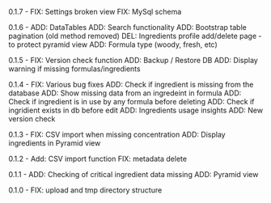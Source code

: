 0.1.7 - FIX: Settings broken view
		FIX: MySql schema

0.1.6 - ADD: DataTables
		ADD: Search functionality
		ADD: Bootstrap table pagination (old method removed)
		DEL: Ingredients profile add/delete page - to protect pyramid view
		ADD: Formula type (woody, fresh, etc)

0.1.5 - FIX: Version check function
		ADD: Backup / Restore DB
		ADD: Display warning if missing formulas/ingredients
		
0.1.4 - FIX: Various bug fixes
		ADD: Check if ingredient is missing from the database
		ADD: Show missing data from an ingredeint in formula
		ADD: Check if ingredient is in use by any formula before deleting
		ADD: Check if ingridient exists in db before edit
		ADD: Ingredients usage insights
		ADD: New version check

0.1.3 - FIX: CSV import when missing concentration
		ADD: Display ingredients in Pyramid view

0.1.2 - Add: CSV import function
		FIX: metadata delete

0.1.1 - ADD: Checking of critical ingredient data missing
		ADD: Pyramid view

0.1.0 - FIX: upload and tmp directory structure
